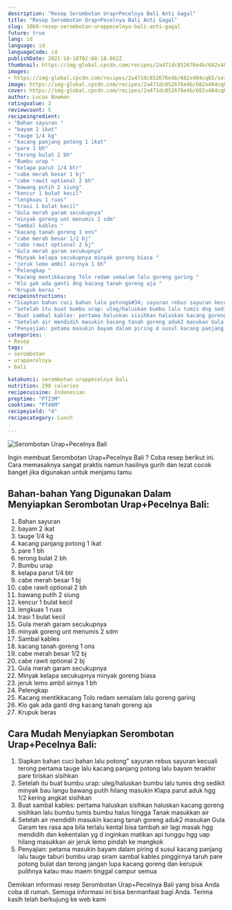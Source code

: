 ```yaml
---
description: "Resep Serombotan Urap+Pecelnya Bali Anti Gagal"
title: "Resep Serombotan Urap+Pecelnya Bali Anti Gagal"
slug: 1069-resep-serombotan-urappecelnya-bali-anti-gagal
future: true
lang: id
language: id
languageCode: id
publishDate: 2021-10-18T02:08:18.062Z 
thumbnail: https://img-global.cpcdn.com/recipes/2a471dc852676e4b/682x484cq65/serombotan-urappecelnya-bali-foto-resep-utama.png
images:
- https://img-global.cpcdn.com/recipes/2a471dc852676e4b/682x484cq65/serombotan-urappecelnya-bali-foto-resep-utama.png
image: https://img-global.cpcdn.com/recipes/2a471dc852676e4b/682x484cq65/serombotan-urappecelnya-bali-foto-resep-utama.png
cover: https://img-global.cpcdn.com/recipes/2a471dc852676e4b/682x484cq65/serombotan-urappecelnya-bali-foto-resep-utama.png
author: Lucas Bowman
ratingvalue: 3
reviewcount: 5
recipeingredient:
- "Bahan sayuran "
- "bayam 2 ikat"
- "tauge 1/4 kg"
- "kacang panjang potong 1 ikat"
- "pare 1 bh"
- "terong bulat 2 bh"
- "Bumbu urap "
- "kelapa parut 1/4 btr"
- "cabe merah besar 1 bj"
- "cabe rawit optional 2 bh"
- "bawang putih 2 siung"
- "kencur 1 bulat kecil"
- "lengkuas 1 ruas"
- "trasi 1 bulat kecil"
- "Gula merah garam secukupnya"
- "minyak goreng unt menumis 2 sdm"
- "Sambal kables "
- "kacang tanah goreng 1 ons"
- "cabe merah besar 1/2 bj"
- "cabe rawit optional 2 bj"
- "Gula merah garam secukupnya"
- "Minyak kelapa secukupnya minyak goreng biasa "
- "jeruk lemo ambil airnya 1 bh"
- "Pelengkap "
- "Kacang mentikkacang Tolo redam semalam lalu goreng garing "
- "Klo gak ada ganti dng kacang tanah goreng aja "
- "Krupuk beras "
recipeinstructions:
- "Siapkan bahan cuci bahan lalu potong&#34; sayuran rebus sayuran kecuali terong pertama tauge lalu kacang panjang potong lalu bayam terakhir pare tiriskan sisihkan"
- "Setelah itu buat bumbu urap: uleg/haluskan bumbu lalu tumis dng sedikit minyak bau langu bawang putih hilang masukin Klapa parut aduk hgg 1/2 kering angkat sisihkan"
- "Buat sambal kables: pertama haluskan sisihkan haluskan kacang goreng sisihkan lalu bumbu tumis bumbu halus hingga Tanak masukkan air"
- "Setelah air mendidih masukin kacang tanah goreng aduk2 masukan Gula Garam tes rasa apa bila terlalu kental bisa tambah air lagi masak hgg mendidih dan kekentalan yg d inginkan matikan api tunggu hgg uap hilang masukkan air jeruk lemo pindah ke mangkok"
- "Penyajian: petama masukin bayam dalam piring d susul kacang panjang lalu tauge taburi bumbu urap siram sambal kables pinggirnya taruh pare potong bulat dan terong jangan lupa kacang goreng dan kerupuk pulihnya kalau mau maem tinggal campur semua"
categories:
- Resep
tags:
- serombotan
- urappecelnya
- bali

katakunci: serombotan urappecelnya bali 
nutrition: 298 calories
recipecuisine: Indonesian
preptime: "PT23M"
cooktime: "PT46M"
recipeyield: "4"
recipecategory: Lunch
. 
---
```



![Serombotan Urap+Pecelnya Bali](https://img-global.cpcdn.com/recipes/2a471dc852676e4b/682x484cq65/serombotan-urappecelnya-bali-foto-resep-utama.png)

Ingin membuat Serombotan Urap+Pecelnya Bali ? Coba resep berikut ini. Cara memasaknya sangat praktis namun hasilnya gurih dan lezat cocok banget jika digunakan untuk menjamu tamu

<!--inarticleads1-->

## Bahan-bahan Yang Digunakan Dalam Menyiapkan Serombotan Urap+Pecelnya Bali:

1. Bahan sayuran 
1. bayam 2 ikat
1. tauge 1/4 kg
1. kacang panjang potong 1 ikat
1. pare 1 bh
1. terong bulat 2 bh
1. Bumbu urap 
1. kelapa parut 1/4 btr
1. cabe merah besar 1 bj
1. cabe rawit optional 2 bh
1. bawang putih 2 siung
1. kencur 1 bulat kecil
1. lengkuas 1 ruas
1. trasi 1 bulat kecil
1. Gula merah garam secukupnya
1. minyak goreng unt menumis 2 sdm
1. Sambal kables 
1. kacang tanah goreng 1 ons
1. cabe merah besar 1/2 bj
1. cabe rawit optional 2 bj
1. Gula merah garam secukupnya
1. Minyak kelapa secukupnya minyak goreng biasa 
1. jeruk lemo ambil airnya 1 bh
1. Pelengkap 
1. Kacang mentikkacang Tolo redam semalam lalu goreng garing 
1. Klo gak ada ganti dng kacang tanah goreng aja 
1. Krupuk beras 



<!--inarticleads2-->

## Cara Mudah Menyiapkan Serombotan Urap+Pecelnya Bali:

1. Siapkan bahan cuci bahan lalu potong&#34; sayuran rebus sayuran kecuali terong pertama tauge lalu kacang panjang potong lalu bayam terakhir pare tiriskan sisihkan
1. Setelah itu buat bumbu urap: uleg/haluskan bumbu lalu tumis dng sedikit minyak bau langu bawang putih hilang masukin Klapa parut aduk hgg 1/2 kering angkat sisihkan
1. Buat sambal kables: pertama haluskan sisihkan haluskan kacang goreng sisihkan lalu bumbu tumis bumbu halus hingga Tanak masukkan air
1. Setelah air mendidih masukin kacang tanah goreng aduk2 masukan Gula Garam tes rasa apa bila terlalu kental bisa tambah air lagi masak hgg mendidih dan kekentalan yg d inginkan matikan api tunggu hgg uap hilang masukkan air jeruk lemo pindah ke mangkok
1. Penyajian: petama masukin bayam dalam piring d susul kacang panjang lalu tauge taburi bumbu urap siram sambal kables pinggirnya taruh pare potong bulat dan terong jangan lupa kacang goreng dan kerupuk pulihnya kalau mau maem tinggal campur semua




Demikian informasi  resep Serombotan Urap+Pecelnya Bali   yang bisa Anda coba di rumah. Semoga informasi ini bisa bermanfaat bagi Anda. Terima kasih telah berkujung ke web kami
